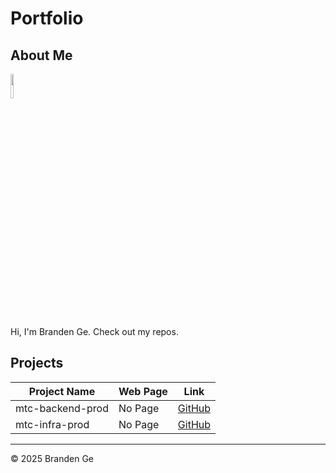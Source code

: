 # Portfolio

## About Me

<img src="https://avatars.githubusercontent.com/u/86636108?v=4" style="width: 10%; height: auto;">

Hi, I'm Branden Ge. Check out my repos.

## Projects

| Project Name        | Web Page           | Link |
|---------------------|--------------------|------|
| mtc-backend-prod | No Page | [GitHub](https://github.com/brandenge/mtc-backend-prod.git) |
| mtc-infra-prod | No Page | [GitHub](https://github.com/brandenge/mtc-infra-prod.git) |

---

© 2025 Branden Ge
